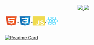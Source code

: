 ## 

<div align="center">
  <a href="https://github.com/BrenoVns">
  <img height="150em" src="https://github-readme-stats.vercel.app/api?username=BrenoVns&show_icons=true&theme=shades-of-purple&include_all_commits=true&count_private=true"/>
  <img height="150em" src="https://github-readme-stats.vercel.app/api/top-langs/?username=BrenoVns&layout=compact&langs_count=7&theme=shades-of-purple"/>
</div>
<div style="display: inline_block"><br>
  <img align="center" alt="Breno-HTML" height="30" width="40" src="https://raw.githubusercontent.com/devicons/devicon/master/icons/html5/html5-original.svg">
  <img align="center" alt="Breno-CSS" height="30" width="40" src="https://raw.githubusercontent.com/devicons/devicon/master/icons/css3/css3-original.svg">
  <img align="center" alt="Breno-Js" height="30" width="40" src="https://raw.githubusercontent.com/devicons/devicon/master/icons/javascript/javascript-plain.svg">
  <img align="center" alt="Breno-React" height="30" width="40" src="https://raw.githubusercontent.com/devicons/devicon/master/icons/react/react-original.svg">
</div>
  
  ##  
  
[![Readme Card](https://github-readme-stats.vercel.app/api/pin/?username=BrenoVns&repo=termo-helper&theme=shades-of-purple)](https://github.com/BrenoVns/termo-helper)
